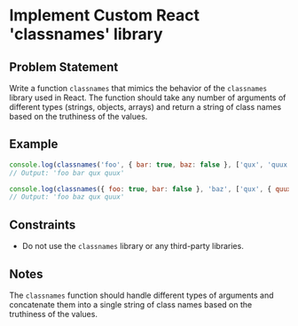 # Implement Custom React 'classnames' library

## Problem Statement
Write a function `classnames` that mimics the behavior of the `classnames` library used in React. The function should take any number of arguments of different types (strings, objects, arrays) and return a string of class names based on the truthiness of the values.

## Example
```javascript
console.log(classnames('foo', { bar: true, baz: false }, ['qux', 'quux']));
// Output: 'foo bar qux quux'

console.log(classnames({ foo: true, bar: false }, 'baz', ['qux', { quux: true, corge: false }]));
// Output: 'foo baz qux quux'
```

## Constraints
  - Do not use the `classnames` library or any third-party libraries.

## Notes
The `classnames` function should handle different types of arguments and concatenate them into a single string of class names based on the truthiness of the values.